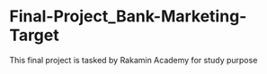 # Final-Project_Bank-Marketing-Target
This final project is tasked by Rakamin Academy for study purpose

